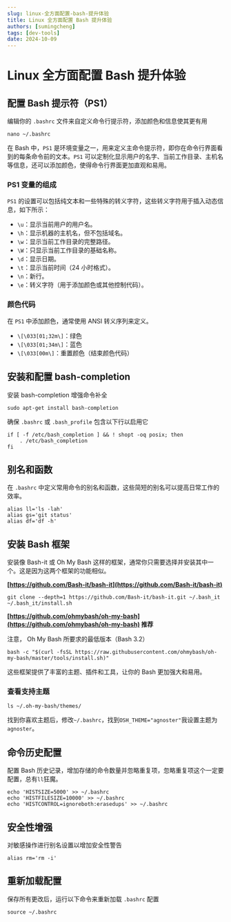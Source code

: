 ```yaml
---
slug: linux-全方面配置-bash-提升体验
title: Linux 全方面配置 Bash 提升体验
authors: [sumingcheng]
tags: [dev-tools]
date: 2024-10-09
---
```


# Linux 全方面配置 Bash 提升体验

## 配置 Bash 提示符（PS1）

编辑你的 `.bashrc` 文件来自定义命令行提示符，添加颜色和信息使其更有用

```
nano ~/.bashrc
```

在 Bash 中，`PS1` 是环境变量之一，用来定义主命令提示符，即你在命令行界面看到的每条命令前的文本。`PS1` 可以定制化显示用户的名字、当前工作目录、主机名等信息，还可以添加颜色，使得命令行界面更加直观和易用。

### PS1 变量的组成

`PS1` 的设置可以包括纯文本和一些特殊的转义字符，这些转义字符用于插入动态信息，如下所示：

- `\u`：显示当前用户的用户名。
- `\h`：显示机器的主机名，但不包括域名。
- `\w`：显示当前工作目录的完整路径。
- `\W`：只显示当前工作目录的基础名称。
- `\d`：显示日期。
- `\t`：显示当前时间（24 小时格式）。
- `\n`：新行。
- `\e`：转义字符（用于添加颜色或其他控制代码）。

### 颜色代码

在 `PS1` 中添加颜色，通常使用 ANSI 转义序列来定义。

- `\[\033[01;32m\]`：绿色
- `\[\033[01;34m\]`：蓝色
- `\[\033[00m\]`：重置颜色（结束颜色代码）

## 安装和配置 bash-completion

安装 bash-completion 增强命令补全

```
sudo apt-get install bash-completion
```

确保 `.bashrc` 或 `.bash_profile` 包含以下行以启用它

```
if [ -f /etc/bash_completion ] && ! shopt -oq posix; then
    . /etc/bash_completion
fi
```

## 别名和函数

在 `.bashrc` 中定义常用命令的别名和函数，这些简短的别名可以提高日常工作的效率。

```
alias ll='ls -lah'
alias gs='git status'
alias df='df -h'
```

## 安装 Bash 框架

安装像 Bash-it 或 Oh My Bash 这样的框架，通常你只需要选择并安装其中一个。这是因为这两个框架的功能相似。

**[https://github.com/Bash-it/bash-it](https://github.com/Bash-it/bash-it)**

```
git clone --depth=1 https://github.com/Bash-it/bash-it.git ~/.bash_it
~/.bash_it/install.sh
```

**[https://github.com/ohmybash/oh-my-bash](https://github.com/ohmybash/oh-my-bash) 推荐**

注意， Oh My Bash 所要求的最低版本（Bash 3.2）

```
bash -c "$(curl -fsSL https://raw.githubusercontent.com/ohmybash/oh-my-bash/master/tools/install.sh)"
```

这些框架提供了丰富的主题、插件和工具，让你的 Bash 更加强大和易用。

### 查看支持主题

```
ls ~/.oh-my-bash/themes/
```

找到你喜欢主题后，修改`~/.bashrc`，找到`OSH_THEME="agnoster"`我设置主题为`agnoster`。

## 命令历史配置

配置 Bash 历史记录，增加存储的命令数量并忽略重复项，忽略重复项这个一定要配置，总有`ll`狂魔。

```
echo 'HISTSIZE=5000' >> ~/.bashrc
echo 'HISTFILESIZE=10000' >> ~/.bashrc
echo 'HISTCONTROL=ignoreboth:erasedups' >> ~/.bashrc
```

## 安全性增强

对敏感操作进行别名设置以增加安全性警告

```
alias rm='rm -i'
```

## 重新加载配置

保存所有更改后，运行以下命令来重新加载 `.bashrc` 配置

```
source ~/.bashrc
```
